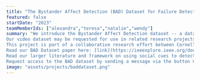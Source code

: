 ```yaml
---
title: "The Bystander Affect Detection (BAD) Dataset for Failure Detection in HRI"
featured: false
startDate: "2023"
teamMemberIds: ["alexandra","teresa","natalie","wendy"]
summary: "We introduce the Bystander Affect Detection dataset -- a dataset of videos of bystander reactions to videos of failures. This dataset includes 2452 human reactions to failure, collected in contexts that approximate in-the-wild data collection -- including natural variances in webcam quality, lighting, and background.
Our video dataset may be requested for use in related research projects. As the dataset contains facial video data of our participants, access can be requested along with the presentation of a research protocol or data use agreement that protects participants.  
This project is part of a collaborative research effort between Cornell Tech (PI: Associate Professor Wendy Ju) and Accenture Labs.
Read our BAD Dataset paper here: [link](https://ieeexplore.ieee.org/document/10342442).
Read our larger literature and framework on using social cues to detect task failures here: [link](https://arxiv.org/abs/2301.11972).
Request access to the BAD dataset by sending a message via the button Contact Owner through the Qualitative Data Repository (best accessible through Google Chrome): [link](https://data.qdr.syr.edu/dataset.xhtml?persistentId=doi:10.5064/F6TAWBGS)."
image: "assets/projects/baddataset.png"
---
```

